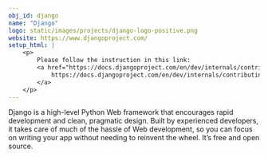 ```yaml
---
obj_id: django
name: "Django"
logo: static/images/projects/django-logo-positive.png
website: https://www.djangoproject.com/
setup_html: |
    <p>
        Please follow the instruction in this link:
        <a href="https://docs.djangoproject.com/en/dev/internals/contributing/">
            https://docs.djangoproject.com/en/dev/internals/contributing/
        </a>
    </p>
---
```

Django is a high-level Python Web framework that encourages rapid development and clean, pragmatic design. Built by experienced developers, it takes care of much of the hassle of Web development, so you can focus on writing your app without needing to reinvent the wheel. It’s free and open source.

